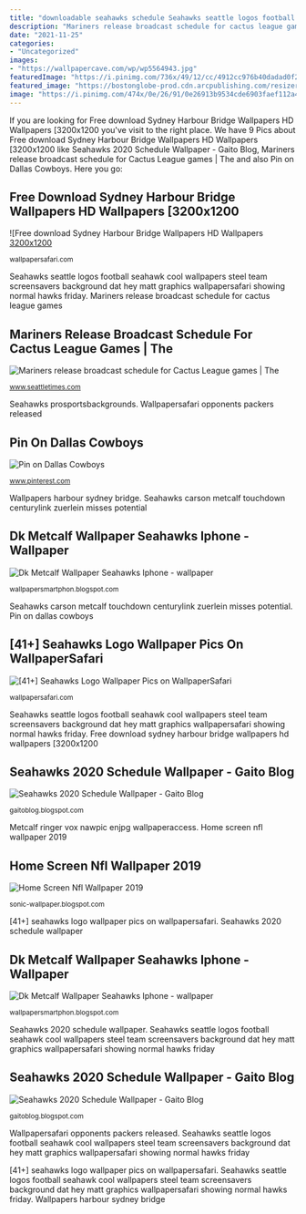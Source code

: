 ```yaml
---
title: "downloadable seahawks schedule Seahawks seattle logos football seahawk cool wallpapers steel team screensavers background dat hey matt graphics wallpapersafari showing normal hawks friday"
description: "Mariners release broadcast schedule for cactus league games"
date: "2021-11-25"
categories:
- "Uncategorized"
images:
- "https://wallpapercave.com/wp/wp5564943.jpg"
featuredImage: "https://i.pinimg.com/736x/49/12/cc/4912cc976b40dadad0f2fffab051398f--dallas-cowboys-schedule-dalls-cowboys.jpg"
featured_image: "https://bostonglobe-prod.cdn.arcpublishing.com/resizer/KB6Irc16CRIrS36wJsGqt_716v4=/1440x0/arc-anglerfish-arc2-prod-bostonglobe.s3.amazonaws.com/public/XP6OT2HGLQI6TAK42OR2PTQCNQ.jpg"
image: "https://i.pinimg.com/474x/0e/26/91/0e26913b9534cde6903faef112a49315.jpg"
---
```


If you are looking for Free download Sydney Harbour Bridge Wallpapers HD Wallpapers [3200x1200 you've visit to the right place. We have 9 Pics about Free download Sydney Harbour Bridge Wallpapers HD Wallpapers [3200x1200 like Seahawks 2020 Schedule Wallpaper - Gaito Blog, Mariners release broadcast schedule for Cactus League games | The and also Pin on Dallas Cowboys. Here you go:

## Free Download Sydney Harbour Bridge Wallpapers HD Wallpapers [3200x1200

![Free download Sydney Harbour Bridge Wallpapers HD Wallpapers [3200x1200](https://img.wallpapersafari.com/phone/640/1136/84/62/g3IwXe.jpg "Mariners release broadcast schedule for cactus league games")

<small>wallpapersafari.com</small>

Seahawks seattle logos football seahawk cool wallpapers steel team screensavers background dat hey matt graphics wallpapersafari showing normal hawks friday. Mariners release broadcast schedule for cactus league games

## Mariners Release Broadcast Schedule For Cactus League Games | The

![Mariners release broadcast schedule for Cactus League games | The](https://static.seattletimes.com/wp-content/uploads/2017/01/Screen-Shot-2017-01-26-at-1.51.10-PM-750x679.png "Seahawks prosportsbackgrounds")

<small>www.seattletimes.com</small>

Seahawks prosportsbackgrounds. Wallpapersafari opponents packers released

## Pin On Dallas Cowboys

![Pin on Dallas Cowboys](https://i.pinimg.com/736x/49/12/cc/4912cc976b40dadad0f2fffab051398f--dallas-cowboys-schedule-dalls-cowboys.jpg "Seahawks 2020 schedule wallpaper")

<small>www.pinterest.com</small>

Wallpapers harbour sydney bridge. Seahawks carson metcalf touchdown centurylink zuerlein misses potential

## Dk Metcalf Wallpaper Seahawks Iphone - Wallpaper

![Dk Metcalf Wallpaper Seahawks Iphone - wallpaper](https://bostonglobe-prod.cdn.arcpublishing.com/resizer/KB6Irc16CRIrS36wJsGqt_716v4=/1440x0/arc-anglerfish-arc2-prod-bostonglobe.s3.amazonaws.com/public/XP6OT2HGLQI6TAK42OR2PTQCNQ.jpg "Seahawks seattle logos football seahawk cool wallpapers steel team screensavers background dat hey matt graphics wallpapersafari showing normal hawks friday")

<small>wallpapersmartphon.blogspot.com</small>

Seahawks carson metcalf touchdown centurylink zuerlein misses potential. Pin on dallas cowboys

## [41+] Seahawks Logo Wallpaper Pics On WallpaperSafari

![[41+] Seahawks Logo Wallpaper Pics on WallpaperSafari](https://cdn.wallpapersafari.com/58/71/g9oqU5.jpg "Seahawks carson metcalf touchdown centurylink zuerlein misses potential")

<small>wallpapersafari.com</small>

Seahawks seattle logos football seahawk cool wallpapers steel team screensavers background dat hey matt graphics wallpapersafari showing normal hawks friday. Free download sydney harbour bridge wallpapers hd wallpapers [3200x1200

## Seahawks 2020 Schedule Wallpaper - Gaito Blog

![Seahawks 2020 Schedule Wallpaper - Gaito Blog](https://i.pinimg.com/474x/0e/26/91/0e26913b9534cde6903faef112a49315.jpg "Seahawks 2020 schedule wallpaper")

<small>gaitoblog.blogspot.com</small>

Metcalf ringer vox nawpic enjpg wallpaperaccess. Home screen nfl wallpaper 2019

## Home Screen Nfl Wallpaper 2019

![Home Screen Nfl Wallpaper 2019](https://res.cloudinary.com/nflclubs/image/private/t_editorial_landscape_8_desktop_mobile/f_auto/seahawks/a7uktq3aiieswgv9j66q.jpg "Mariners release broadcast schedule for cactus league games")

<small>sonic-wallpaper.blogspot.com</small>

[41+] seahawks logo wallpaper pics on wallpapersafari. Seahawks 2020 schedule wallpaper

## Dk Metcalf Wallpaper Seahawks Iphone - Wallpaper

![Dk Metcalf Wallpaper Seahawks Iphone - wallpaper](https://wallpapercave.com/wp/wp5564943.jpg "Free download sydney harbour bridge wallpapers hd wallpapers [3200x1200")

<small>wallpapersmartphon.blogspot.com</small>

Seahawks 2020 schedule wallpaper. Seahawks seattle logos football seahawk cool wallpapers steel team screensavers background dat hey matt graphics wallpapersafari showing normal hawks friday

## Seahawks 2020 Schedule Wallpaper - Gaito Blog

![Seahawks 2020 Schedule Wallpaper - Gaito Blog](https://static.clubs.nfl.com/image/upload/seahawks/kfnk0yvrmxfh1oucbdus "Dk metcalf wallpaper seahawks iphone")

<small>gaitoblog.blogspot.com</small>

Wallpapersafari opponents packers released. Seahawks seattle logos football seahawk cool wallpapers steel team screensavers background dat hey matt graphics wallpapersafari showing normal hawks friday

[41+] seahawks logo wallpaper pics on wallpapersafari. Seahawks seattle logos football seahawk cool wallpapers steel team screensavers background dat hey matt graphics wallpapersafari showing normal hawks friday. Wallpapers harbour sydney bridge
